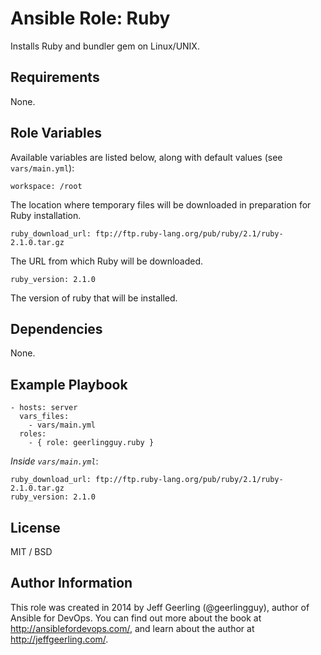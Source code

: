 # Ansible Role: Ruby

Installs Ruby and bundler gem on Linux/UNIX.

## Requirements

None.

## Role Variables

Available variables are listed below, along with default values (see `vars/main.yml`):

    workspace: /root

The location where temporary files will be downloaded in preparation for Ruby installation.

    ruby_download_url: ftp://ftp.ruby-lang.org/pub/ruby/2.1/ruby-2.1.0.tar.gz

The URL from which Ruby will be downloaded.

    ruby_version: 2.1.0

The version of ruby that will be installed.

## Dependencies

None.

## Example Playbook

    - hosts: server
      vars_files:
        - vars/main.yml
      roles:
        - { role: geerlingguy.ruby }

*Inside `vars/main.yml`*:

    ruby_download_url: ftp://ftp.ruby-lang.org/pub/ruby/2.1/ruby-2.1.0.tar.gz
    ruby_version: 2.1.0

## License

MIT / BSD

## Author Information

This role was created in 2014 by Jeff Geerling (@geerlingguy), author of Ansible for DevOps. You can find out more about the book at http://ansiblefordevops.com/, and learn about the author at http://jeffgeerling.com/.
